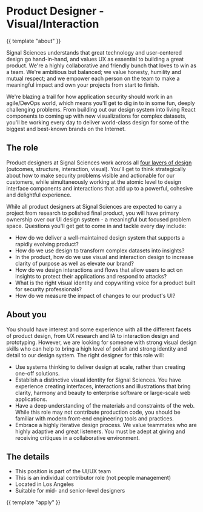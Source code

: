 # Product Designer - Visual/Interaction

{{ template "about" }}

Signal Sciences understands that great technology and user-centered design go hand-in-hand, and values UX as essential to building a great product. We're a highly collaborative and friendly bunch that loves to win as a team. We're ambitious but balanced; we value honesty, humility and mutual respect; and we empower each person on the team to make a meaningful impact and own your projects from start to finish.

We're blazing a trail for how application security should work in an agile/DevOps world, which means you'll get to dig in to in some fun, deeply challenging problems. From building out our design system into living React components to coming up with new visualizations for complex datasets, you'll be working every day to deliver world-class design for some of the biggest and best-known brands on the Internet.

## The role

Product designers at Signal Sciences work across all [four layers of design](https://blog.intercom.com/the-dribbblisation-of-design/) (outcomes, structure, interaction, visual). You'll get to think strategically about how to make security problems visible and actionable for our customers, while simultaneously working at the atomic level to design interface components and interactions that add up to a powerful, cohesive and delightful experience. 

While all product designers at Signal Sciences are expected to carry a project from research to polished final product, you will have primary ownership over our UI design system - a meaningful but focused problem space. Questions you'll get get to come in and tackle every day include:

- How do we deliver a well-maintained design system that supports a rapidly evolving product?
- How do we use design to transform complex datasets into insights?
- In the product, how do we use visual and interaction design to increase clarity of purpose as well as elevate our brand?
- How do we design interactions and flows that allow users to act on insights to protect their applications and respond to attacks?
- What is the right visual identity and copywriting voice for a product built for security professionals?
- How do we measure the impact of changes to our product's UI?

## About you

You should have interest and some experience with all the different facets of product design, from UX research and IA to interaction design and prototyping. However, we are looking for someone with strong visual design skills who can help to bring a high level of polish and strong identity and detail to our design system. The right designer for this role will:

- Use systems thinking to deliver design at scale, rather than creating one-off solutions.
- Establish a distinctive visual identity for Signal Sciences. You have experience creating interfaces, interactions and illustrations that bring clarity, harmony and beauty to enterprise software or large-scale web applications.
- Have a deep understanding of the materials and constraints of the web. While this role may not contribute production code, you should be familiar with modern front-end engineering tools and practices.
- Embrace a highly iterative design process. We value teammates who are highly adaptive and great listeners. You must be adept at giving and receiving critiques in a collaborative environment.

## The details

- This position is part of the UI/UX team
- This is an individual contributor role (not people management)
- Located in Los Angeles
- Suitable for mid- and senior-level designers

{{ template "apply" }}
